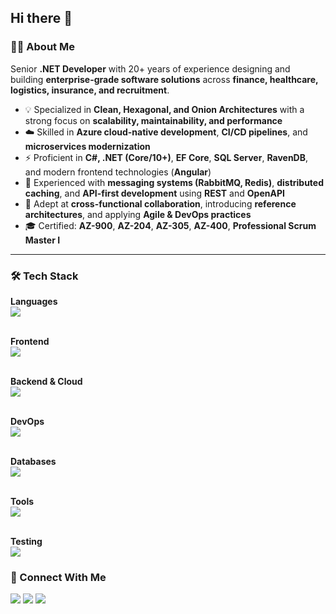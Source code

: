 ## Hi there 👋

### 👨‍💻 About Me  
Senior **.NET Developer** with 20+ years of experience designing and building **enterprise-grade software solutions** across **finance, healthcare, logistics, insurance, and recruitment**.  

- 💡 Specialized in **Clean, Hexagonal, and Onion Architectures** with a strong focus on **scalability, maintainability, and performance**  
- ☁️ Skilled in **Azure cloud-native development**, **CI/CD pipelines**, and **microservices modernization**  
- ⚡ Proficient in **C#, .NET (Core/10+)**, **EF Core**, **SQL Server**, **RavenDB**, and modern frontend technologies (**Angular**)  
- 📡 Experienced with **messaging systems (RabbitMQ, Redis)**, **distributed caching**, and **API-first development** using **REST** and **OpenAPI**  
- 🤝 Adept at **cross-functional collaboration**, introducing **reference architectures**, and applying **Agile & DevOps practices**  
- 🎓 Certified: **AZ-900**, **AZ-204**, **AZ-305**, **AZ-400**, **Professional Scrum Master I**

---

### 🛠️ Tech Stack  

<p>
  <b>Languages</b><br/>
  <img src="https://skillicons.dev/icons?i=cs,js,ts,html,css" /><br/><br/>

  <b>Frontend</b><br/>
  <img src="https://skillicons.dev/icons?i=angular,bootstrap,tailwind,graphql" /><br/><br/>

  <b>Backend & Cloud</b><br/>
  <img src="https://skillicons.dev/icons?i=dotnet,azure,redis,rabbitmq" /><br/><br/>

  <b>DevOps</b><br/>
  <img src="https://skillicons.dev/icons?i=docker,kubernetes,git,github,terraform,prometheus" /><br/><br/>

  <b>Databases</b><br/>
  <img src="https://skillicons.dev/icons?i=mysql,mongodb" /><br/><br/>

  <b>Tools</b><br/>
  <img src="https://skillicons.dev/icons?i=postman,vscode,powershell" /><br/><br/>

  <b>Testing</b><br/>
  <img src="https://skillicons.dev/icons?i=github" />
</p>

### 🔗 Connect With Me  

<p>
  <a href="[https://www.linkedin.com/in/YOUR-LINKEDIN](https://www.linkedin.com/in/hugo-steenhuis-1023118/)"><img src="https://skillicons.dev/icons?i=linkedin" /></a>
  <a href="mailto:hasteenhuis@gmail.com"><img src="https://skillicons.dev/icons?i=gmail" /></a>
  <a href="https://www.digivibetech.com"><img src="https://skillicons.dev/icons?i=devto" /></a>
</p>
